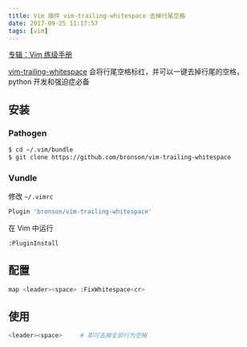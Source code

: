 ```yaml
---
title: Vim 插件 vim-trailing-whitespace 去掉行尾空格
date: 2017-09-25 11:17:57
tags: [vim]
---
```


[专辑：Vim 练级手册](/vim)

[vim-trailing-whitespace](https://github.com/bronson/vim-trailing-whitespace) 会将行尾空格标红，并可以一键去掉行尾的空格，python 开发和强迫症必备

<!-- more -->
<!-- toc -->
## 安装
### Pathogen
```bash
$ cd ~/.vim/bundle
$ git clone https://github.com/bronson/vim-trailing-whitespace
```

### Vundle
修改 `~/.vimrc`
```bash
Plugin 'bronson/vim-trailing-whitespace'
```
在 Vim 中运行
```bash
:PluginInstall
```

## 配置
```bash
map <leader><space> :FixWhitespace<cr>
```

## 使用
```bash
<leader><space>     # 即可去掉全部行为空格
```
